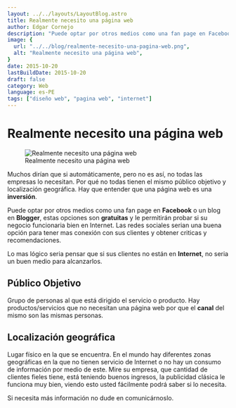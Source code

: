 ```yaml
---
layout: ../../layouts/LayoutBlog.astro
title: Realmente necesito una página web
author: Edgar Cornejo
description: "Puede optar por otros medios como una fan page en Facebook o un blog en Blogger, estas opciones son gratuitas y le permitirán probar si su negocio funcionaria bien en Internet. Las redes sociales serian una buena opción para tener mas conexión con sus clientes y obtener criticas y recomendaciones."
image: {
  url: "../../blog/realmente-necesito-una-pagina-web.png",
  alt: "Realmente necesito una página web",
}  
date: 2015-10-20
lastBuildDate: 2015-10-20
draft: false
category: Web
language: es-PE
tags: ["diseño web", "pagina web", "internet"]
---
```


# Realmente necesito una página web

<figure>
  <img src="../../blog/realmente-necesito-una-pagina-web.png" alt="Realmente necesito una página web"/>
  <figcaption>Realmente necesito una página web</figcaption>
</figure>

Muchos dirían que si automáticamente, pero no es así, no todas las empresas lo necesitan. Por qué no todas tienen el mismo público objetivo y localización geográfica. Hay que entender que una página web es una **inversión**.

Puede optar por otros medios como una fan page en **Facebook** o un blog en **Blogger**, estas opciones son **gratuitas** y le permitirán probar si su negocio funcionaria bien en Internet. Las redes sociales serian una buena opción para tener mas conexión con sus clientes y obtener criticas y recomendaciones.

Lo mas lógico seria pensar que si sus clientes no están en **Internet**, no seria un buen medio para alcanzarlos.

## Público Objetivo

Grupo de personas al que está dirigido el servicio o producto. Hay productos/servicios que no necesitan una página web por que el **canal** del mismo son las mismas personas.

## Localización geográfica

Lugar físico en la que se encuentra. En el mundo hay diferentes zonas geográficas en la que no tienen servicio de Internet o no hay un consumo de información por medio de este.
Mire su empresa, que cantidad de clientes fieles tiene, está teniendo buenos ingresos, la publicidad clásica le funciona muy bien, viendo esto usted fácilmente podrá saber si lo necesita.

Si necesita más información no dude en comunicárnoslo.